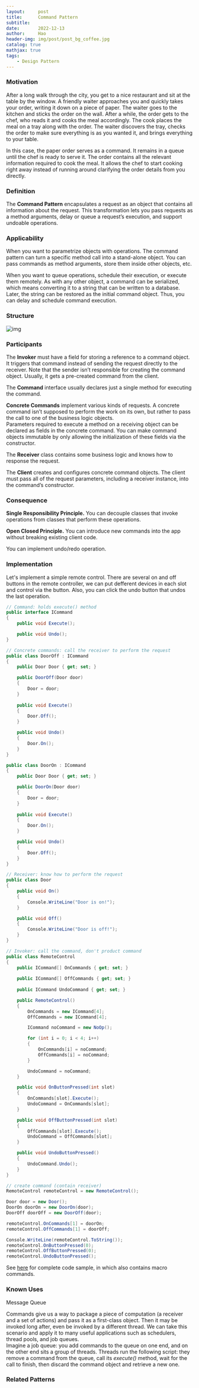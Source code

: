 ```yaml
---
layout:     post
title:      Command Pattern
subtitle:   
date:       2022-12-13
author:     Hao
header-img: img/post/post_bg_coffee.jpg
catalog: true
mathjax: true
tags:
    - Design Pattern
---
```


### Motivation

After a long walk through the city, you get to a nice restaurant and sit at the table by the window. A friendly waiter approaches you and quickly takes your order, writing it down on a piece of paper. The waiter goes to the kitchen and sticks the order on the wall. After a while, the order gets to the chef, who reads it and cooks the meal accordingly. The cook places the meal on a tray along with the order. The waiter discovers the tray, checks the order to make sure everything is as you wanted it, and brings everything to your table.

In this case, the paper order serves as a command. It remains in a queue until the chef is ready to serve it. The order contains all the relevant information required to cook the meal. It allows the chef to start cooking right away instead of running around clarifying the order details from you directly.

### Definition

The **Command Pattern** encapsulates a request as an object that contains all information about the request. This transformation lets you pass requests as a method arguments, delay or queue a request’s execution, and support undoable operations.

### Applicability

When you want to parametrize objects with operations. The command pattern can turn a specific method call into a stand-alone object. You can pass commands as method arguments, store them inside other objects, etc.

When you want to queue operations, schedule their execution, or execute them remotely. As with any other object, a command can be serialized, which means converting it to a string that can be written to a database. Later, the string can be restored as the initial command object. Thus, you can delay and schedule command execution. 

### Structure

![img](/img/DesignPattern/command.png)

### Participants

The **Invoker** must have a field for storing a reference to a command object. It triggers that command instead of sending the request directly to the receiver. Note that the sender isn’t responsible for creating the command object. Usually, it gets a pre-created command from the client.

The **Command** interface usually declares just a single method for executing the command.

**Concrete Commands** implement various kinds of requests. A concrete command isn’t supposed to perform the work on its own, but rather to pass the call to one of the business logic objects. \
Parameters required to execute a method on a receiving object can be declared as fields in the concrete command. You can make command objects immutable by only allowing the initialization of these fields via the constructor.

The **Receiver** class contains some business logic and knows how to response the request.

The **Client** creates and configures concrete command objects. The client must pass all of the request parameters, including a receiver instance, into the command’s constructor. 

### Consequence

**Single Responsibility Principle.** You can decouple classes that invoke operations from classes that perform these operations.

**Open Closed Principle.** You can introduce new commands into the app without breaking existing client code.

You can implement undo/redo operation.

### Implementation

Let's implement a simple remote control. There are several on and off buttons in the remote controller, we can put defferent devices in each slot and control via the button. Also, you can click the undo button that undos the last operation.

```c#
// Command: holds execute() method 
public interface ICommand
{
    public void Execute();

    public void Undo();
}
```
```c#
// Concrete commands: call the receiver to perform the request
public class DoorOff : ICommand
{
    public Door Door { get; set; }

    public DoorOff(Door door)
    {
        Door = door;
    }
    
    public void Execute()
    {
        Door.Off();
    }

    public void Undo()
    {
        Door.On();
    }
}

public class DoorOn : ICommand
{
    public Door Door { get; set; }

    public DoorOn(Door door)
    {
        Door = door;
    }
    
    public void Execute()
    {
        Door.On();
    }

    public void Undo()
    {
        Door.Off();
    }
}

// Receiver: know how to perform the request
public class Door
{
    public void On()
    {
        Console.WriteLine("Door is on!");
    }

    public void Off()
    {
        Console.WriteLine("Door is off!");
    }
}
```

```c#
// Invoker: call the command, don't product command
public class RemoteControl
{
    public ICommand[] OnCommands { get; set; }
    
    public ICommand[] OffCommands { get; set; }
    
    public ICommand UndoCommand { get; set; }

    public RemoteControl()
    {
        OnCommands = new ICommand[4];
        OffCommands = new ICommand[4];

        ICommand noCommand = new NoOp();

        for (int i = 0; i < 4; i++)
        {
            OnCommands[i] = noCommand;
            OffCommands[i] = noCommand;
        }

        UndoCommand = noCommand;
    }

    public void OnButtonPressed(int slot)
    {
        OnCommands[slot].Execute();
        UndoCommand = OnCommands[slot];
    }

    public void OffButtonPressed(int slot)
    {
        OffCommands[slot].Execute();
        UndoCommand = OffCommands[slot];
    }

    public void UndoButtonPressed()
    {
        UndoCommand.Undo();
    }
}
```

```c#
// create command (contain receiver)
RemoteControl remoteControl = new RemoteControl();

Door door = new Door();
DoorOn doorOn = new DoorOn(door);
DoorOff doorOff = new DoorOff(door);

remoteControl.OnCommands[1] = doorOn;
remoteControl.OffCommands[1] = doorOff;

Console.WriteLine(remoteControl.ToString());
remoteControl.OnButtonPressed(0);
remoteControl.OffButtonPressed(0);
remoteControl.UndoButtonPressed();
```

See [here](https://github.com/haozhangms/Head-First-Design-Pattern/tree/main/CommandPattern) for complete code sample, in which also contains macro commands.

### Known Uses

Message Queue

Commands give us a way to package a piece of computation (a receiver and a set of actions) and pass it as a first-class object. Then it may be invoked long after, even be invoked by a different thread. We can take this scenario and apply it to many useful applications such as schedulers, thread pools, and job queues. \
Imagine a job queue: you add commands to the queue on one end, and on the other end sits a group of threads. Threads run the following script: they remove a command from the queue, call its *execute()* method, wait for the call to finish, then discard the command object and retrieve a new one.

### Related Patterns

